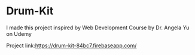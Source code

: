 # Drum-Kit

I made this project inspired by Web Development Course by Dr. Angela Yu on Udemy

Project link:https://drum-kit-84bc7.firebaseapp.com/
